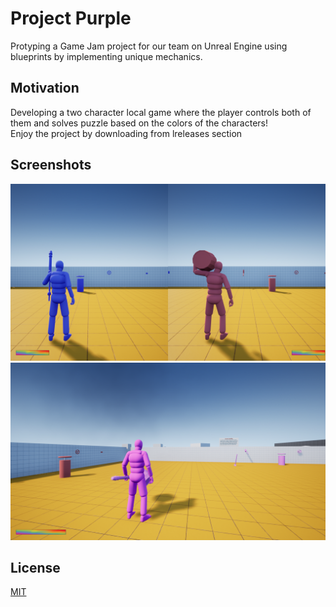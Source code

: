 # Project Purple
Protyping a Game Jam project for our team on Unreal Engine using blueprints by implementing unique mechanics.

## Motivation
Developing a two character local game where the player controls both of them and solves puzzle based on the colors of the characters!<br>
Enjoy the project by downloading from lreleases section

## Screenshots
<img src="1.png" width="750">
<img src="2.png" width="750">

## License
[MIT](https://choosealicense.com/licenses/mit/)
